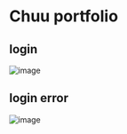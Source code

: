 # Chuu portfolio
## login
![image](https://user-images.githubusercontent.com/90454869/135754825-d9128ac0-efe0-43a4-bf79-5fd9910f1e36.png)
## login error
![image](https://user-images.githubusercontent.com/90454869/135755198-cbf88604-a49f-4602-8bd6-ff22e4a1dcc4.png)


